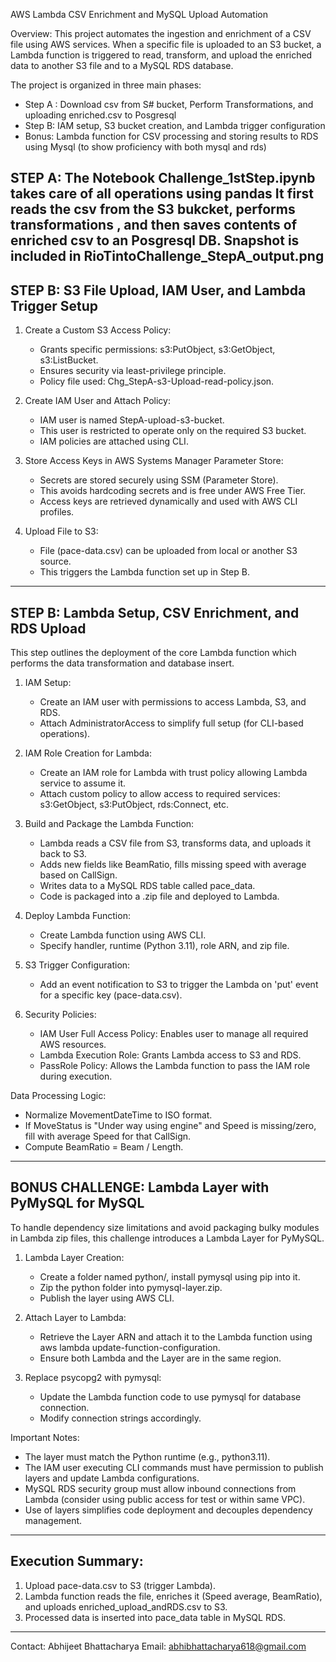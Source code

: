 AWS Lambda CSV Enrichment and MySQL Upload Automation

Overview:
This project automates the ingestion and enrichment of a CSV file using AWS services. When a specific file is uploaded to an S3 bucket, a Lambda function is triggered to read, transform, and upload the enriched data to another S3 file and to a MySQL RDS database.

The project is organized in three main phases:
- Step A : Download csv from S# bucket, Perform Transformations, and uploading enriched.csv to Posgresql
- Step B: IAM setup, S3 bucket creation, and Lambda trigger configuration
- Bonus: Lambda function for CSV processing and storing results to RDS using Mysql (to show proficiency with both mysql and rds)


STEP A: The Notebook Challenge_1stStep.ipynb takes care of all operations using pandas
It first reads the csv from the S3 bukcket, performs transformations , and then saves contents of enriched csv to an Posgresql DB. Snapshot is included in RioTintoChallenge_StepA_output.png
------------------------------------------------------------
STEP B: S3 File Upload, IAM User, and Lambda Trigger Setup
------------------------------------------------------------

1. Create a Custom S3 Access Policy:
   - Grants specific permissions: s3:PutObject, s3:GetObject, s3:ListBucket.
   - Ensures security via least-privilege principle.
   - Policy file used: Chg_StepA-s3-Upload-read-policy.json.

2. Create IAM User and Attach Policy:
   - IAM user is named StepA-upload-s3-bucket.
   - This user is restricted to operate only on the required S3 bucket.
   - IAM policies are attached using CLI.

3. Store Access Keys in AWS Systems Manager Parameter Store:
   - Secrets are stored securely using SSM (Parameter Store).
   - This avoids hardcoding secrets and is free under AWS Free Tier.
   - Access keys are retrieved dynamically and used with AWS CLI profiles.

4. Upload File to S3:
   - File (pace-data.csv) can be uploaded from local or another S3 source.
   - This triggers the Lambda function set up in Step B.

------------------------------------------------------------
STEP B: Lambda Setup, CSV Enrichment, and RDS Upload
------------------------------------------------------------

This step outlines the deployment of the core Lambda function which performs the data transformation and database insert.

1. IAM Setup:
   - Create an IAM user with permissions to access Lambda, S3, and RDS.
   - Attach AdministratorAccess to simplify full setup (for CLI-based operations).

2. IAM Role Creation for Lambda:
   - Create an IAM role for Lambda with trust policy allowing Lambda service to assume it.
   - Attach custom policy to allow access to required services: s3:GetObject, s3:PutObject, rds:Connect, etc.

3. Build and Package the Lambda Function:
   - Lambda reads a CSV file from S3, transforms data, and uploads it back to S3.
   - Adds new fields like BeamRatio, fills missing speed with average based on CallSign.
   - Writes data to a MySQL RDS table called pace_data.
   - Code is packaged into a .zip file and deployed to Lambda.

4. Deploy Lambda Function:
   - Create Lambda function using AWS CLI.
   - Specify handler, runtime (Python 3.11), role ARN, and zip file.

5. S3 Trigger Configuration:
   - Add an event notification to S3 to trigger the Lambda on 'put' event for a specific key (pace-data.csv).

6. Security Policies:
   - IAM User Full Access Policy: Enables user to manage all required AWS resources.
   - Lambda Execution Role: Grants Lambda access to S3 and RDS.
   - PassRole Policy: Allows the Lambda function to pass the IAM role during execution.

Data Processing Logic:
- Normalize MovementDateTime to ISO format.
- If MoveStatus is "Under way using engine" and Speed is missing/zero, fill with average Speed for that CallSign.
- Compute BeamRatio = Beam / Length.

------------------------------------------------------------
BONUS CHALLENGE: Lambda Layer with PyMySQL for MySQL
------------------------------------------------------------

To handle dependency size limitations and avoid packaging bulky modules in Lambda zip files, this challenge introduces a Lambda Layer for PyMySQL.

1. Lambda Layer Creation:
   - Create a folder named python/, install pymysql using pip into it.
   - Zip the python folder into pymysql-layer.zip.
   - Publish the layer using AWS CLI.

2. Attach Layer to Lambda:
   - Retrieve the Layer ARN and attach it to the Lambda function using aws lambda update-function-configuration.
   - Ensure both Lambda and the Layer are in the same region.

3. Replace psycopg2 with pymysql:
   - Update the Lambda function code to use pymysql for database connection.
   - Modify connection strings accordingly.

Important Notes:
- The layer must match the Python runtime (e.g., python3.11).
- The IAM user executing CLI commands must have permission to publish layers and update Lambda configurations.
- MySQL RDS security group must allow inbound connections from Lambda (consider using public access for test or within same VPC).
- Use of layers simplifies code deployment and decouples dependency management.

------------------------------------------------------------
Execution Summary:
------------------------------------------------------------

1. Upload pace-data.csv to S3 (trigger Lambda).
2. Lambda function reads the file, enriches it (Speed average, BeamRatio), and uploads enriched_upload_andRDS.csv to S3.
3. Processed data is inserted into pace_data table in MySQL RDS.

------------------------------------------------------------
Contact:
Abhijeet Bhattacharya
Email: abhibhattacharya618@gmail.com
